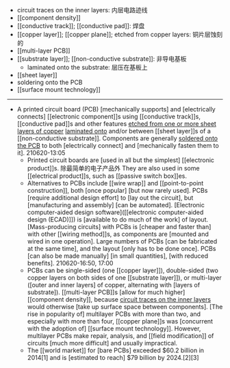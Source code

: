 - circuit traces on the inner layers: 内层电路迹线
- [[component density]]
- [[conductive track]]; [[conductive pad]]: 焊盘
- [[copper layer]]; [[copper plane]]; etched from copper layers: 铜片层蚀刻的
- [[multi-layer PCB]]
- [[substrate layer]]; [[non-conductive substrate]]: 非导电基板
    - laminated onto the substrate: 层压在基板上
- [[sheet layer]]
- soldering onto the PCB
- [[surface mount technology]]
- ---
- A printed circuit board (PCB) [mechanically supports] and [electrically connects] [[electronic component]]s using [[conductive track]]s, [[conductive pad]]s and other features [etched from one or more sheet layers of copper](((CDa9nRNMB))) [laminated onto](((eUFU2vtjx))) and/or between [[sheet layer]]s of a [[non-conductive substrate]]. Components are generally [soldered onto the PCB](((wbdGBdMS_))) to both [electrically connect] and [mechanically fasten them to it].
210620-13:05
    - Printed circuit boards are [used in all but the simplest] [[electronic product]]s. 除最简单的电子产品外 They are also used in some [[electrical product]]s, such as [[passive switch box]]es. 
    - Alternatives to PCBs include [[wire wrap]] and [[point-to-point construction]], both [once popular] [but now rarely used]. PCBs [require additional design effort] to [lay out the circuit], but [manufacturing and assembly] [can be automated]. [Electronic computer-aided design software]([[electronic computer-aided design (ECAD)]]) is [available to do much of the work] of layout. [Mass-producing circuits] with PCBs is [cheaper and faster than] with other [[wiring method]]s, as components are [mounted and wired in one operation]. Large numbers of PCBs [can be fabricated at the same time], and the layout [only has to be done once]. PCBs [can also be made manually] [in small quantities], [with reduced benefits].
210620-16:50, 17:00
    - PCBs can be single-sided (one [[copper layer]]), double-sided (two copper layers on both sides of one [[substrate layer]]), or multi-layer ([outer and inner layers] of copper, alternating with [layers of substrate]). [[multi-layer PCB]]s [allow for much higher] [[component density]], because [circuit traces on the inner layers](((0K82fXvLG))) would otherwise [take up surface space between components]. [The rise in popularity of] multilayer PCBs with more than two, and especially with more than four, [[copper plane]]s was [concurrent with the adoption of] [[surface mount technology]]. However, multilayer PCBs make repair, analysis, and [[field modification]] of circuits [much more difficult] and usually impractical.
    - The [[world market]] for [bare PCBs] exceeded $60.2 billion in 2014[1] and is [estimated to reach] $79 billion by 2024.[2][3]
